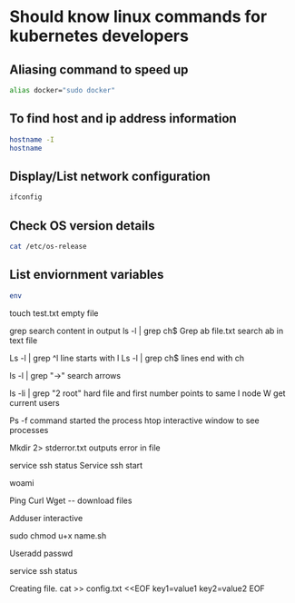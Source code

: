 
# Should know linux commands for kubernetes developers

## Aliasing command to speed up
```sh
alias docker="sudo docker"
```

## To find host and ip address information
```sh
hostname -I
hostname
```

## Display/List network configuration
```sh
ifconfig
```

## Check OS version details
```sh                     
cat /etc/os-release                       
```
## List enviornment variables
```sh
env
```

touch test.txt empty file

grep search content in output
ls -l | grep ch$
Grep ab file.txt search ab in text file

Ls -l | grep ^l line starts with l
Ls -l | grep ch$ lines end with ch

ls -l | grep "\->" search arrows

ls -li | grep "2 root" hard file and first number points to same I node
W get current users

Ps -f command started the process
htop interactive window to see processes

Mkdir 2> stderror.txt outputs error in file

service ssh status
Service ssh start

woami


Ping
Curl 
Wget -- download files

Adduser interactive

sudo chmod u+x name.sh

Useradd
passwd

service ssh status


Creating file.
cat >> config.txt <<EOF
key1=value1
key2=value2
EOF







